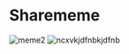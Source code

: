 # Sharememe
![meme2](https://user-images.githubusercontent.com/62591280/101738810-b519ec80-3aec-11eb-9fbe-bbdbf8ad270e.jpeg)
![ncxvkjdfnbkjdfnb](https://user-images.githubusercontent.com/62591280/101738827-bb0fcd80-3aec-11eb-9bef-84a5da5f59f8.jpeg)
